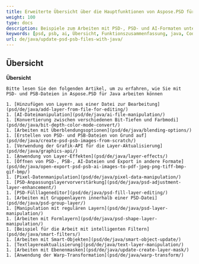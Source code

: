 ```yaml
---
title: Erweiterte Übersicht über die Hauptfunktionen von Aspose.PSD für Java
weight: 100
type: docs
description: Beispiele zum Arbeiten mit PSD-, PSD- und AI-Formaten unter Verwendung von Java
keywords: [psd, psb, ai, Übersicht, Funktionszusammenfassung, java, Codebeispiel]
url: de/java/update-psd-psb-files-with-java/
---
```


## **Übersicht**

**Übersicht**
	
	Bitte lesen Sie den folgenden Artikel, um zu erfahren, wie Sie mit PSD- und PSB-Dateien in Aspose.PSD für Java arbeiten können
	
	1. [Hinzufügen von Layern aus einer Datei zur Bearbeitung](psd/de/java/add-layer-from-file-for-editing/) 
	1. [AI-Dateimanipulation](psd/de/java/ai-file-manipulation/) 
	1. [Konvertierung zwischen verschiedenen Bit-Tiefen und Farbmodi](psd/de/java/bit-depth-color-mode-convert/) 
	1. [Arbeiten mit Überblendungsoptionen](psd/de/java/blending-options/) 
	1. [Erstellen von PSD- und PSB-Dateien von Grund auf](psd/de/java/create-psd-psb-images-from-scratch/) 	
	1. [Verwendung der Grafik-API für die Layer-Aktualisierung](psd/de/java/graphics-api/) 
	1. [Anwendung von Layer-Effekten](psd/de/java/layer-effects/) 
	1. [Öffnen von PSD-, PSB-, AI-Dateien und Export in andere Formate](psd/de/java/open-export-psd-psb-ai-images-to-pdf-jpeg-png-tiff-bmp-gif-bmp/) 
	1. [Pixel-Datenmanipulation](psd/de/java/pixel-data-manipulation/) 
	1. [PSD-Anpassungslayervorverstärkung](psd/de/java/psd-adjustment-layer-enhancement/) 
	1. [PSD-Fülllageneditor](psd/de/java/psd-fill-layer-editing/) 
	1. [Arbeiten mit Gruppenlayern innerhalb einer PSD-Datei](psd/de/java/psd-group-layer/) 
	1. [Manipulation mit regulären Layern](psd/de/java/psd-layer-manipulation/) 
	1. [Arbeiten mit Formlayern](psd/de/java/psd-shape-layer-manipulation/) 
	1. [Beispiel für die Arbeit mit intelligenten Filtern](psd/de/java/smart-filters/) 
	1. [Arbeiten mit Smart-Objekten](psd/de/java/smart-object-update/) 
	1. [Textlayereaktualisierung](psd/de/java/text-layer-manipulation/) 
	1. [Arbeiten mit Ebenenmasken](psd/de/java/update-create-layer-mask/) 	
	1. [Anwendung der Warp-Transformation](psd/de/java/warp-transform/)
